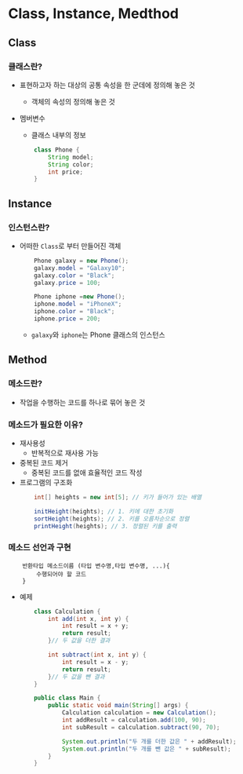 # Class, Instance, Medthod
## Class
### 클래스란?
- 표현하고자 하는 대상의 공통 속성을 한 군데에 정의해 놓은 것
    - 객체의 속성의 정의해 놓은 것
- 멤버변수
    - 클래스 내부의 정보

    ```java
        class Phone {
            String model;
            String color;
            int price;
        }
    ```

## Instance
### 인스턴스란?
- 어떠한 `Class`로 부터 만들어진 객체

    ```java
        Phone galaxy = new Phone();
        galaxy.model = "Galaxy10";
        galaxy.color = "Black";
        galaxy.price = 100;

        Phone iphone =new Phone();
        iphone.model = "iPhoneX";
        iphone.color = "Black";
        iphone.price = 200;
    ```
    - `galaxy`와 `iphone`는 Phone 클래스의 인스턴스

## Method
### 메소드란?
- 작업을 수행하는 코드를 하나로 묶어 놓은 것

### 메소드가 필요한 이유?
- 재사용성
    - 반복적으로 재사용 가능
- 중복된 코드 제거
    - 중복된 코드를 없애 효율적인 코드 작성
- 프로그램의 구조화
    ```java
        int[] heights = new int[5]; // 키가 들어가 있는 배열

        initHeight(heights); // 1. 키에 대한 초기화
        sortHeight(heights); // 2. 키를 오름차순으로 정렬
        printHeight(heights); // 3. 정렬된 키를 출력
    ```

### 메소드 선언과 구현
```shell
    반환타입 메소드이름 (타입 변수명,타입 변수명, ...){ 
        수행되어야 할 코드
    }
```
- 예제
    ```java
        class Calculation {
            int add(int x, int y) {
                int result = x + y;
                return result;
            }// 두 값을 더한 결과

            int subtract(int x, int y) {
                int result = x - y;
                return result;
            }// 두 값을 뺀 결과 
        }

        public class Main {
            public static void main(String[] args) {
                Calculation calculation = new Calculation();
                int addResult = calculation.add(100, 90);
                int subResult = calculation.subtract(90, 70);

                System.out.println("두 개를 더한 값은 " + addResult);
                System.out.println("두 개를 뺀 값은 " + subResult);
            }
        }
    ```
